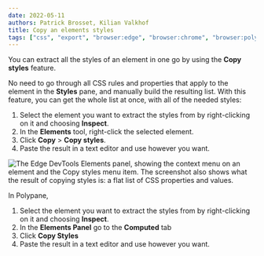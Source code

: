```yaml
---
date: 2022-05-11
authors: Patrick Brosset, Kilian Valkhof
title: Copy an elements styles
tags: ["css", "export", "browser:edge", "browser:chrome", "browser:polypane"]
---
```


You can extract all the styles of an element in one go by using the **Copy styles** feature.

No need to go through all CSS rules and properties that apply to the element in the **Styles** pane, and manually build the resulting list. With this feature, you can get the whole list at once, with all of the needed styles:

1. Select the element you want to extract the styles from by right-clicking on it and choosing **Inspect**.
1. In the **Elements** tool, right-click the selected element.
1. Click **Copy** > **Copy styles**.
1. Paste the result in a text editor and use however you want.

![The Edge DevTools Elements panel, showing the context menu on an element and the Copy styles menu item. The screenshot also shows what the result of copying styles is: a flat list of CSS properties and values.](../../assets/img/copy-element-styles.png)

In Polypane,

1. Select the element you want to extract the styles from by right-clicking on it and choosing **Inspect**.
1. In the **Elements Panel** go to the **Computed** tab
1. Click **Copy Styles**
2. Paste the result in a text editor and use however you want.

